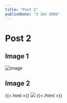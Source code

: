 ```yaml
---
title: "Post 2"
publishDate: "3 Jan 2006"
---
```


# Post 2

## Image 1
![image](https://drive.google.com/file/d/1uEpd4IzXgwCzfxwivCTzbM5_ViMPLjZY/view?usp=sharing)

## Image 2
{{< html >}}
<img src="https://drive.google.com/uc?export=view&id=1uEpd4IzXgwCzfxwivCTzbM5_ViMPLjZY">
{{< /html >}}
